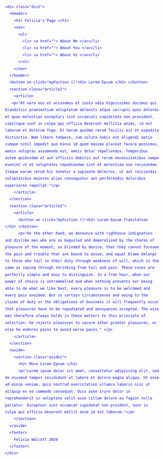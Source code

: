 <!DOCTYPE html>
<html>
  <head>
  <script>
  var userName = prompt('Hello, My name is Felicia. What is your name?'); 
console.log('Hello' + userName + 'Welcome to my about me page!!!'); 
alert('Hello' + userName + 'Welcome to my  about me page!!!'); 


var questionOne = prompt(userName  + 'Do I like spicy food? Yes or No'); 
console.log(userName + 'Do I like spicy food? Yes or No');  
questionOne.toLowerCase() 


if (questionOne !=='yes'  && questionOne ==='y'){
  console.log(userName  + 'you are correct!');
  alert(userName  + 'you are correct!');
} else { (questionOne ==='no' && questionOne ==='n') 
  console.log(userName  + 'Sorry but I do like spicy food'); 
  alert(userName + 'Sorry but I do like spicy food');
}

var questionTwo = prompt(userName  + 'Do I The Fast and the Furious Movies? Yes or No'); 
console.log(userName  + 'Do I The Fast and the Furious Movies? Yes or No'); 
questionTwo.toLowerCase()

if (questionTwo !=='yes'  && questionTwo ==='y') {
  console.log(userName  + 'you are correct!'); 
  alert(userName  + 'you are correct!');
} else { (questionTwo ==='no' && questionTwo ==='n')
  console.log(userName  + 'Sorry but I do! Even if they are insane!'); 
  alert(userName  + 'Sorry but I do! Even if they are insane!'); 
}



var questionThree = prompt(userName  + 'Am I in Gex X'); 
console.log(userName  + 'Am I in Gen X'); 
questionThree.toLowerCase()

if (questionThree !=='yes'  && questionThree ==='y') {
  console.log(userName  + 'Sorry! Gen Y forever!'); 
  alert(userName + 'Sorry! Gen Y forever!');
} else { (questionThree ==='no' && questionThree ==='n')
  console.log( userName  + 'You Are Right!'); 
  alert(userName  + 'You Are Right!'); 
} 
var userName = alert('I hope you like my page' +  userName); var

  </script>
  </head>
  <body>  
  <style>
  body {
  color:#110EF0;
  background-position: center; 
  font-family: Cambria, Cochin, Georgia, Times, 'Times New Roman', serif; 
 line-height: 1.6em;
 margin: 0; 
 }
header {
  background-color: orange;

}
h2 {
  background-color: #E5FA0F;
}

.article1 {
   background-color: #F7D914;
}

.article2 {
  background-color: #E01FB3;
  opacity: .75
}

.aside1 {
  background-color: #36FA2B;


} 
</style> 

    <div class="div1">
      <header>
        <h1> Felicia's Page </h1> 
        <nav> 
          <ul> 
            <li> <a href=""> About Me </a></li> 
            <li> <a href=""> About You </a></li>
            <li> <a href=""> About Us </a></li> 
          </ul> 
        </nav> 
      </header>  
      <button on click="myFuction ()"<h2> Lorem Epsum </h2> </button>
      <section class="article1">  
        <article>
       <p>"At vero eos et accusamus et iusto odio dignissimos ducimus qui blanditiis praesentium voluptatum deleniti atque corrupti quos dolores et quas molestias excepturi sint occaecati cupiditate non provident, similique sunt in culpa qui officia deserunt mollitia animi, id est laborum et dolorum fuga. Et harum quidem rerum facilis est et expedita distinctio. Nam libero tempore, cum soluta nobis est eligendi optio cumque nihil impedit quo minus id quod maxime placeat facere possimus, omnis voluptas assumenda est, omnis dolor repellendus. Temporibus autem quibusdam et aut officiis debitis aut rerum necessitatibus saepe eveniet ut et voluptates repudiandae sint et molestiae non recusandae. Itaque earum rerum hic tenetur a sapiente delectus, ut aut reiciendis voluptatibus maiores alias consequatur aut perferendis doloribus asperiores repellat."</p> 
        </article> 
      </section> 
      <section class="article2"> 
        <article>  
          <button on click="myFuction ()"<h2> Lorem Epsum Translation </h2> </button>
          <p>"On the other hand, we denounce with righteous indignation and dislike men who are so beguiled and demoralized by the charms of pleasure of the moment, so blinded by desire, that they cannot foresee the pain and trouble that are bound to ensue; and equal blame belongs to those who fail in their duty through weakness of will, which is the same as saying through shrinking from toil and pain. These cases are perfectly simple and easy to distinguish. In a free hour, when our power of choice is untrammelled and when nothing prevents our being able to do what we like best, every pleasure is to be welcomed and every pain avoided. But in certain circumstances and owing to the claims of duty or the obligations of business it will frequently occur that pleasures have to be repudiated and annoyances accepted. The wise man therefore always holds in these matters to this principle of selection: he rejects pleasures to secure other greater pleasures, or else he endures pains to avoid worse pains." </p> 
        </article> 
      </section> 
      <aside> 
        <section class="aside1">  
          <h2> More Lorem Epsum </h2>
          <p>"Lorem ipsum dolor sit amet, consectetur adipiscing elit, sed do eiusmod tempor incididunt ut labore et dolore magna aliqua. Ut enim ad minim veniam, quis nostrud exercitation ullamco laboris nisi ut aliquip ex ea commodo consequat. Duis aute irure dolor in reprehenderit in voluptate velit esse cillum dolore eu fugiat nulla pariatur. Excepteur sint occaecat cupidatat non proident, sunt in culpa qui officia deserunt mollit anim id est laborum."</p> 
        </section> 
      </aside> 
      <footer> 
        Felicia Walcott 2020 
      </footer> 
    </div> 
  </body>
</html>
  </body>
</html>
